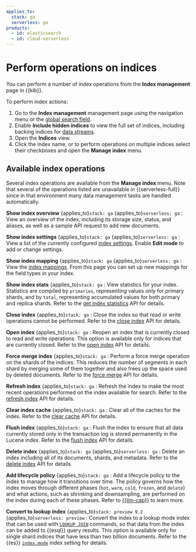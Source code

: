 ```yaml
---
applies_to:
  stack: ga
  serverless: ga
products:
  - id: elasticsearch
  - id: cloud-serverless
---
```


# Perform operations on indices

You can perform a number of index operations from the **Index management** page in {{kib}}.

To perform index actions:

1. Go to the **Index management** management page using the navigation menu or the [global search field](/explore-analyze/find-and-organize/find-apps-and-objects.md).
1. Enable **Include hidden indices** to view the full set of indices, including backing indices for [data streams](/manage-data/data-store/data-streams.md).
1. Open the **Indices** view.
1. Click the index name, or to perform operations on multiple indices select their checkboxes and open the **Manage index** menu.

## Available index operations

Several index operations are available from the **Manage index** menu. Note that several of the operations listed are unavailable in {{serverless-full}} since in that environment many data management tasks are handled automatically.

**Show index overview** {applies_to}`stack: ga` {applies_to}`serverless: ga`
:   View an overview of the index, including its storage size, status, and aliases, as well as a sample API request to add new documents.

**Show index settings** {applies_to}`stack: ga` {applies_to}`serverless: ga`
:   View a list of the currently configured [index settings](elasticsearch://reference/elasticsearch/index-settings/index.md). Enable **Edit mode** to add or change settings.

**Show index mapping** {applies_to}`stack: ga` {applies_to}`serverless: ga`
:   View the [index mappings](/manage-data/data-store/mapping.md). From this page you can set up new mappings for the field types in your index.

**Show index stats** {applies_to}`stack: ga`
:   View statistics for your index. Statistics are compiled by `primaries`, representing values only for primary shards, and by `total`, representing accumulated values for both primary and replica shards. Refer to the [get index statistics](https://www.elastic.co/docs/api/doc/elasticsearch/operation/operation-indices-stats) API for details.

**Close index** {applies_to}`stack: ga`
:   Close the index so that read or write operations cannot be performed. Refer to the [close index](https://www.elastic.co/docs/api/doc/elasticsearch/operation/operation-indices-close) API for details.

**Open index** {applies_to}`stack: ga`
:   Reopen an index that is currently closed to read and write operations. This option is available only for indices that are currently closed. Refer to the [open index](https://www.elastic.co/docs/api/doc/elasticsearch/operation/operation-indices-open) API for details.

**Force merge index** {applies_to}`stack: ga`
:   Perform a force merge operation on the shards of the indices. This reduces the number of segments in each shard by merging some of them together and also frees up the space used by deleted documents. Refer to the [force merge](https://www.elastic.co/docs/api/doc/elasticsearch/operation/operation-indices-forcemerge) API for details.

**Refresh index** {applies_to}`stack: ga`
:   Refresh the index to make the most recent operations performed on the index available for search. Refer to the [refresh index](https://www.elastic.co/docs/api/doc/elasticsearch/operation/operation-indices-refresh) API for details.

**Clear index cache** {applies_to}`stack: ga`
:   Clear all of the caches for the index. Refer to the [clear cache](https://www.elastic.co/docs/api/doc/elasticsearch/operation/operation-indices-clear-cache) API for details.

**Flush index** {applies_to}`stack: ga`
:   Flush the index to ensure that all data currently stored only in the transaction log is stored permanently in the Lucene index. Refer to the [flush index](https://www.elastic.co/docs/api/doc/elasticsearch/operation/operation-indices-flush) API for details.

**Delete index** {applies_to}`stack: ga` {applies_to}`serverless: ga`
:   Delete an index including all of its documents, shards, and metadata. Refer to the [delete index](https://www.elastic.co/docs/api/doc/elasticsearch/operation/operation-indices-delete) API for details.

**Add lifecycle policy** {applies_to}`stack: ga`
:   Add a lifecycle policy to the index to manage how it transitions over time. The policy governs how the index moves through different phases (`hot`, `warm`, `cold`, `frozen`, and `delete`) and what actions, such as shrinking and downsampling, are performed on the index during each of these phases. Refer to [{{ilm-cap}}](/manage-data/lifecycle/index-lifecycle-management.md) to learn more.

**Convert to lookup index** {applies_to}`stack: preview 9.2` {applies_to}`serverless: preview`
:   Convert the index to a lookup mode index that can be used with [`LOOKUP JOIN`](elasticsearch://reference/query-languages/esql/commands/processing-commands.md#esql-lookup-join) commands, so that data from the index can be added to {{esql}} query results. This option is available only for single shard indices that have less than two billion documents. Refer to the {{es}} [`index.mode`](elasticsearch://reference/elasticsearch/index-settings/index-modules.md#index-mode-setting) index setting for details.
